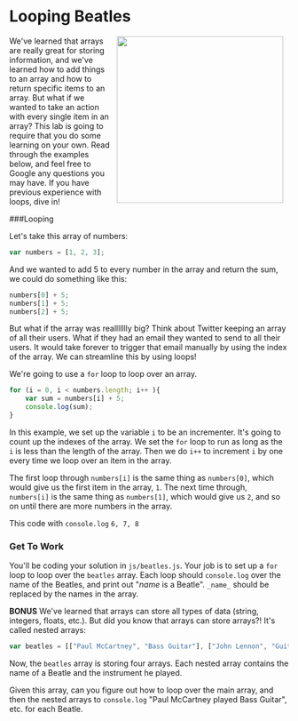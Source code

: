 # Looping Beatles

<img src="https://s3.amazonaws.com/after-school-assets/beatles.gif" hspace="10" width="300" align="right">

We've learned that arrays are really great for storing information, and we've learned how to add things to an array and how to return specific items to an array. But what if we wanted to take an action with every single item in an array? This lab is going to require that you do some learning on your own. Read through the examples below, and feel free to Google any questions you may have. If you have previous experience with loops, dive in!

###Looping

Let's take this array of numbers:

```js
var numbers = [1, 2, 3];
```

And we wanted to add 5 to every number in the array and return the sum, we could do something like this:

```js
numbers[0] + 5;
numbers[1] + 5;
numbers[2] + 5;
```

But what if the array was reallllllly big? Think about Twitter keeping an array of all their users. What if they had an email they wanted to send to all their users. It would take forever to trigger that email manually by using the index of the array. We can streamline this by using loops!

We're going to use a `for` loop to loop over an array.

```js
for (i = 0, i < numbers.length; i++ ){
    var sum = numbers[i] + 5;
    console.log(sum);
}
```

In this example, we set up the variable `i` to be an incrementer. It's going to count up the indexes of the array. We set the `for` loop to run as long as the `i` is less than the length of the array. Then we do `i++` to increment `i` by one every time we loop over an item in the array.

The first loop through `numbers[i]` is the same thing as `numbers[0]`, which would give us the first item in the array, `1`. The next time through, `numbers[i]` is the same thing as `numbers[1]`, which would give us `2`, and so on until there are more numbers in the array.

This code with `console.log` `6, 7, 8`

### Get To Work

You'll be coding your solution in `js/beatles.js`. Your job is to set up a `for` loop to loop over the `beatles` array. Each loop should `console.log` over the name of the Beatles, and print out "_name_ is a Beatle". `_name_` should be replaced by the names in the array.

**BONUS**
We've learned that arrays can store all types of data (string, integers, floats, etc.). But did you know that arrays can store arrays?! It's called nested arrays:

```js
var beatles = [["Paul McCartney", "Bass Guitar"], ["John Lennon", "Guitar"], ["George Harrison", "Lead Guitar"], ["Ringo Starr", "Drums"]]
```

Now, the `beatles` array is storing four arrays. Each nested array contains the name of a Beatle and the instrument he played. 

Given this array, can you figure out how to loop over the main array, and then the nested arrays to `console.log` "Paul McCartney played Bass Guitar", etc. for each Beatle.


